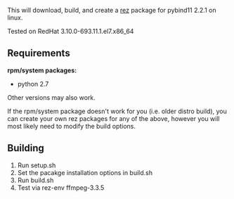 This will download, build, and create a [rez](http://nerdvegas.github.io/rez/) package for pybind11 2.2.1 on linux.  

Tested on RedHat 3.10.0-693.11.1.el7.x86_64

## Requirements

**rpm/system packages:**
 - python 2.7

Other versions may also work.

If the rpm/system package doesn't work for you (i.e. older distro build), you can create your own rez packages for any of the above, however you will most likely need to modify the build options.

## Building

 1. Run setup.sh
 2. Set the pacakge installation options in build.sh
 3. Run build.sh
 4. Test via rez-env ffmpeg-3.3.5